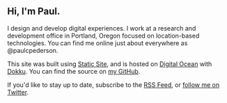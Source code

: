 ## Hi, I'm Paul.

I design and develop digital experiences. I work at a research and development office in Portland, Oregon focused on location-based technologies. You can find me online just about everywhere as @paulcpederson.

This site was built using [Static Site](https://github.com/paulcpederson/static-site), and is hosted on [Digital Ocean](https://www.digitalocean.com/) with [Dokku](https://github.com/progrium/dokku). You can find the source on [my GitHub](https://github.com/paulcpederson/).

If you'd like to stay up to date, subscribe to the [RSS Feed](/feed.xml), or [follow me on Twitter](https://twitter.com/paulcpederson).